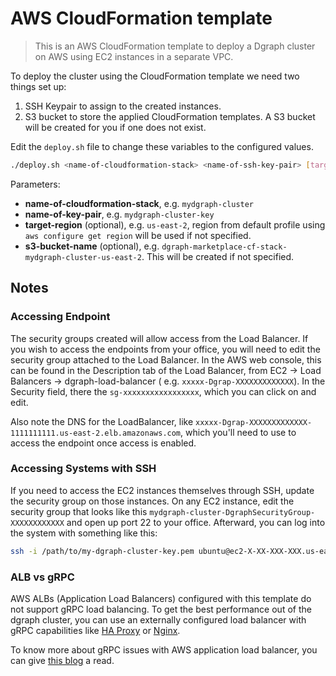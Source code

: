# **AWS CloudFormation template**

> This is an AWS CloudFormation template to deploy a Dgraph cluster on AWS using EC2 instances in a separate VPC.

To deploy the cluster using the CloudFormation template we need two things set up:

1. SSH Keypair to assign to the created instances.
2. S3 bucket to store the applied CloudFormation templates.  A S3 bucket will be created for you if one does not exist.

Edit the `deploy.sh` file to change these variables to the configured values.

```sh
./deploy.sh <name-of-cloudformation-stack> <name-of-ssh-key-pair> [target-region] [s3-bucket-name]
```

Parameters:

* **name-of-cloudformation-stack**, e.g. `mydgraph-cluster`
* **name-of-key-pair**, e.g. `mydgraph-cluster-key`
* **target-region** (optional), e.g. `us-east-2`, region from default profile using `aws configure get region` will be used if not specified.
* **s3-bucket-name** (optional), e.g. `dgraph-marketplace-cf-stack-mydgraph-cluster-us-east-2`.  This will be created if not specified.


## **Notes**

### **Accessing Endpoint**

The security groups created will allow access from the Load Balancer. If you wish to access the endpoints from your office, you will need to edit the security group attached to the Load Balancer.  In the AWS web console, this can be found in the Description tab of the Load Balancer, from EC2 &rarr; Load Balancers &rarr; dgraph-load-balancer ( e.g. `xxxxx-Dgrap-XXXXXXXXXXXXX`). In the Security field, there the `sg-xxxxxxxxxxxxxxxxx`, which you can click on and edit.

Also note the DNS for the LoadBalancer, like `xxxxx-Dgrap-XXXXXXXXXXXXX-1111111111.us-east-2.elb.amazonaws.com`, which you'll need to use to access the endpoint once access is enabled.  

### **Accessing Systems with SSH**

If you need to access the EC2 instances themselves through SSH, update the security group on those instances. On any EC2 instance, edit the security group that looks like this `mydgraph-cluster-DgraphSecurityGroup-XXXXXXXXXXXX` and open up port 22 to your office.  Afterward, you can log into the system with something like this:

```bash
ssh -i /path/to/my-dgraph-cluster-key.pem ubuntu@ec2-X-XX-XXX-XXX.us-east-2.compute.amazonaws.com
```

### **ALB vs gRPC**

AWS ALBs (Application Load Balancers) configured with this template do not support gRPC load balancing. To get the best performance out of
the dgraph cluster, you can use an externally configured load balancer with gRPC capabilities like [HA Proxy](https://www.haproxy.com/blog/haproxy-1-9-2-adds-grpc-support/)
or [Nginx](https://www.nginx.com/blog/nginx-1-13-10-grpc/).

To know more about gRPC issues with AWS application load balancer, you can give [this blog](https://rokt.com/engineering_blog/learnings-grpc-aws/) a read.
